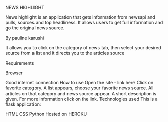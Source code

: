 NEWS HIGHLIGHT

News highlight is an application that gets information from newsapi and pulls, sources and top headliness. It  allows users to get full information and go the original news source.

By pauline karushi

It allows you to click on the category of news tab, then select your desired source from a list and it directs you to the articles source



Requirements

Browser

Good internet connection
How to use
Open the site - link here
Click on favorite category.
A list appears, choose your favorite news source.
All articles on that category and news source appear.
A short description is given. For more information click on the link.
Technologies used
This is a flask application:


HTML
CSS
Python
Hosted on HEROKU
